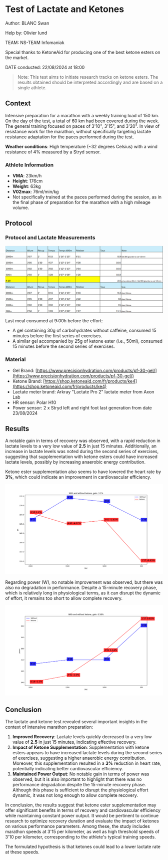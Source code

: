# Test of Lactate and Ketones

Author: BLANC Swan

Help by: Olivier Iund

TEAM: NS-TEAM Infomaniak

Special thanks to KetoneAid for producing one of the best ketone esters on the market.

DATE conducted: 22/08/2024 at 18:00

> Note: This test aims to initiate research tracks on ketone esters. The results obtained should be interpreted accordingly and are based on a single athlete.

## Context

Intensive preparation for a marathon with a weekly training load of 150 km. On the day of the test, a total of 60 km had been covered during the week.
The general training focused on paces of 3'10", 3'15", and 3'20". In view of resistance work for the marathon, without specifically targeting lactate resistance adaptation for the paces performed during the test.


**Weather conditions**: High temperature (~32 degrees Celsius) with a wind resistance of 4% measured by a Stryd sensor.

### Athlete Information

- **VMA**: 23km/h
- **Height**: 176cm
- **Weight**: 63kg
- **V02max**: 76ml/min/kg
- Not specifically trained at the paces performed during the session, as in the final phase of preparation for the marathon with a high mileage volume.

## Protocol

### Protocol and Lactate Measurements

![img.png](img.png)

Last meal consumed at 9:00h before the effort:

- A gel containing 30g of carbohydrates without caffeine, consumed 15 minutes before the first series of exercises.
- A similar gel accompanied by 25g of ketone ester (i.e., 50ml), consumed 15 minutes before the second series of exercises.

### Material

- Gel Brand: [https://www.precisionhydration.com/products/pf-30-gel/](https://www.precisionhydration.com/products/pf-30-gel/)
- Ketone Brand: [https://shop.ketoneaid.com/fr/products/ke4](https://shop.ketoneaid.com/fr/products/ke4)
- Lactate meter brand: Arkray "Lactate Pro 2" lactate meter from Axon Lab
- HR sensor: Polar H10
- Power sensor: 2 x Stryd left and right foot last generation from date 23/08/2024

## Results

A notable gain in terms of recovery was observed, with a rapid reduction in lactate levels to a very low value of **2.5** in just 15 minutes. Additionally, an increase in lactate levels was noted during the second series of exercises, suggesting that supplementation with ketone esters could have increased lactate levels, possibly by increasing anaerobic energy contribution.

Ketone ester supplementation also seems to have lowered the heart rate by **3%**, which could indicate an improvement in cardiovascular efficiency.

![HR.png](HR.png)

Regarding power (W), no notable improvement was observed, but there was also no degradation in performance. Despite a 15-minute recovery phase, which is relatively long in physiological terms, as it can disrupt the dynamic of effort, it remains too short to allow complete recovery.

![power.png](power.png)

## Conclusion

The lactate and ketone test revealed several important insights in the context of intensive marathon preparation:

1. **Improved Recovery**: Lactate levels quickly decreased to a very low value of **2.5** in just 15 minutes, indicating effective recovery.
2. **Impact of Ketone Supplementation**: Supplementation with ketone esters appears to have increased lactate levels during the second series of exercises, suggesting a higher anaerobic energy contribution. Moreover, this supplementation resulted in a **3%** reduction in heart rate, potentially indicating better cardiovascular efficiency.
3. **Maintained Power Output**: No notable gain in terms of power was observed, but it is also important to highlight that there was no performance degradation despite the 15-minute recovery phase. Although this phase is sufficient to disrupt the physiological effort dynamic, it was not long enough to allow complete recovery.

In conclusion, the results suggest that ketone ester supplementation may offer significant benefits in terms of recovery and cardiovascular efficiency while maintaining constant power output. It would be pertinent to continue research to optimize recovery duration and evaluate the impact of ketones on various performance parameters. Among these, the study includes marathon speeds at 3'15 per kilometer, as well as high threshold speeds of 3'10 per kilometer, corresponding to the athlete's typical training speeds.

The formulated hypothesis is that ketones could lead to a lower lactate rate at these speeds.
